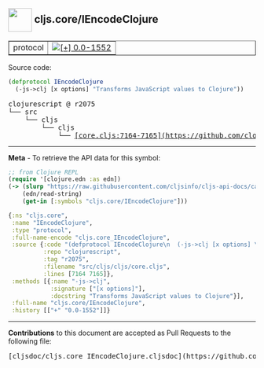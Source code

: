 ## <img width="48px" valign="middle" src="http://i.imgur.com/Hi20huC.png"> cljs.core/IEncodeClojure

 <table border="1">
<tr>

<td>protocol</td>
<td><a href="https://github.com/cljsinfo/cljs-api-docs/tree/0.0-1552"><img valign="middle" alt="[+] 0.0-1552" src="https://img.shields.io/badge/+-0.0--1552-lightgrey.svg"></a> </td>
</tr>
</table>






Source code:

```clj
(defprotocol IEncodeClojure
  (-js->clj [x options] "Transforms JavaScript values to Clojure"))
```

 <pre>
clojurescript @ r2075
└── src
    └── cljs
        └── cljs
            └── <ins>[core.cljs:7164-7165](https://github.com/clojure/clojurescript/blob/r2075/src/cljs/cljs/core.cljs#L7164-L7165)</ins>
</pre>


---

__Meta__ - To retrieve the API data for this symbol:

```clj
;; from Clojure REPL
(require '[clojure.edn :as edn])
(-> (slurp "https://raw.githubusercontent.com/cljsinfo/cljs-api-docs/catalog/cljs-api.edn")
    (edn/read-string)
    (get-in [:symbols "cljs.core/IEncodeClojure"]))
```

```clj
{:ns "cljs.core",
 :name "IEncodeClojure",
 :type "protocol",
 :full-name-encode "cljs.core_IEncodeClojure",
 :source {:code "(defprotocol IEncodeClojure\n  (-js->clj [x options] \"Transforms JavaScript values to Clojure\"))",
          :repo "clojurescript",
          :tag "r2075",
          :filename "src/cljs/cljs/core.cljs",
          :lines [7164 7165]},
 :methods [{:name "-js->clj",
            :signature ["[x options]"],
            :docstring "Transforms JavaScript values to Clojure"}],
 :full-name "cljs.core/IEncodeClojure",
 :history [["+" "0.0-1552"]]}

```

---

__Contributions__ to this document are accepted as Pull Requests to the following file:

 <pre>
[cljsdoc/cljs.core_IEncodeClojure.cljsdoc](https://github.com/cljsinfo/cljs-api-docs/blob/master/cljsdoc/cljs.core_IEncodeClojure.cljsdoc)
</pre>

